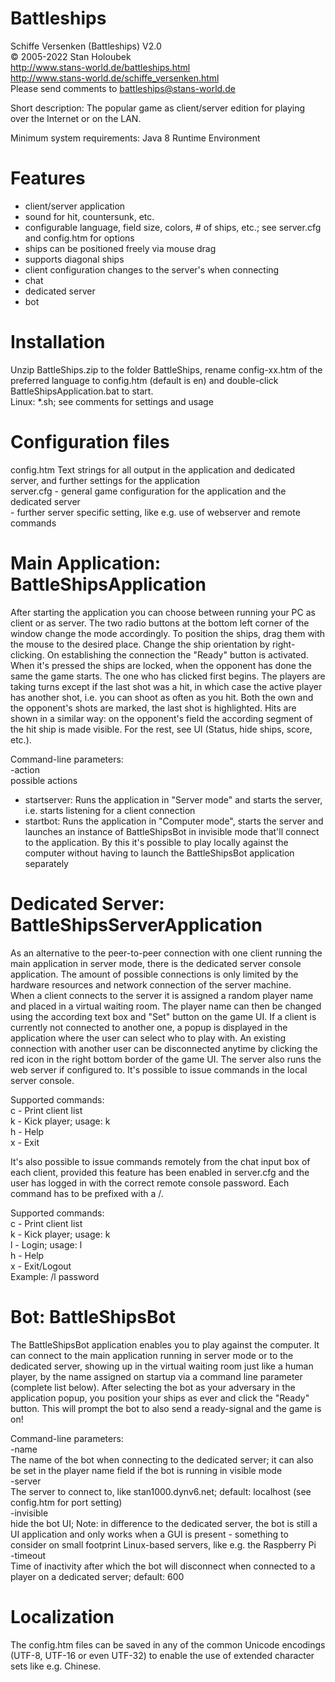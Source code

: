 Battleships
===========

Schiffe Versenken (Battleships) V2.0  
© 2005-2022 Stan Holoubek  
http://www.stans-world.de/battleships.html  
http://www.stans-world.de/schiffe_versenken.html  
Please send comments to battleships@stans-world.de  

Short description:
The popular game as client/server edition for playing over the Internet or on the LAN.

Minimum system requirements:
Java 8 Runtime Environment

Features
====================
- client/server application
- sound for hit, countersunk, etc. 
- configurable language, field size, colors, # of ships, etc.; see server.cfg and config.htm for options
- ships can be positioned freely via mouse drag 
- supports diagonal ships 
- client configuration changes to the server's when connecting 
- chat 
- dedicated server
- bot

Installation
====================
Unzip BattleShips.zip to the folder BattleShips, rename config-xx.htm of the preferred language to config.htm (default is en) and double-click BattleShipsApplication.bat to start.  
Linux: *.sh; see comments for settings and usage

Configuration files
====================
config.htm		Text strings for all output in the application and dedicated server, and further settings for the application  
server.cfg		- general game configuration for the application and the dedicated server  
				- further server specific setting, like e.g. use of webserver and remote commands  

Main Application: BattleShipsApplication
========================================
After starting the application you can choose between running your PC as client or as server. The two radio buttons at the bottom left corner of the window change the mode accordingly. To position the ships, drag them with the mouse to the desired place. Change the ship orientation by right-clicking. On establishing the connection the "Ready" button is activated. When it's pressed the ships are locked, when the opponent has done the same the game starts. The one who has clicked first begins. The players are taking turns except if the last shot was a hit, in which case the active player has another shot, i.e. you can shoot as often as you hit. Both the own and the opponent's shots are marked, the last shot is highlighted. Hits are shown in a similar way: on the opponent's field the according segment of the hit ship is made visible. For the rest, see UI (Status, hide ships, score, etc.).

Command-line parameters:  
-action <name>  
possible actions
- startserver: Runs the application in "Server mode" and starts the server, i.e. starts listening for a client connection  
- startbot: Runs the application in "Computer mode", starts the server and launches an instance of BattleShipsBot in invisible mode that'll connect to the application. By this it's possible to play locally against the computer without having to launch the BattleShipsBot application separately

Dedicated Server: BattleShipsServerApplication
===============================================
As an alternative to the peer-to-peer connection with one client running the main application in server mode, there is the dedicated server console application. The amount of possible connections is only limited by the hardware resources and network connection of the server machine.  
When a client connects to the server it is assigned a random player name and placed in a virtual waiting room. The player name can then be changed using the according text box and "Set" button on the game UI. If a client is currently not connected to another one, a popup is displayed in the application where the user can select who to play with. An existing connection with another user can be disconnected anytime by clicking the red icon in the right bottom border of the game UI.
The server also runs the web server if configured to. It's possible to issue commands in the local server console.

Supported commands:  
c - Print client list  
k - Kick player; usage: k <player name>  
h - Help  
x - Exit  

It's also possible to issue commands remotely from the chat input box of each client, provided this feature has been enabled in server.cfg and the user has logged in with the correct remote console password. Each command has to be prefixed with a /.
 
Supported commands:  
c - Print client list  
k - Kick player; usage: k <player name>  
l - Login; usage: l <Rcon Password>  
h - Help  
x - Exit/Logout  
Example: /l password

Bot: BattleShipsBot
====================
The BattleShipsBot application enables you to play against the computer. It can connect to the main application running in server mode or to the dedicated server, showing up in the virtual waiting room just like a human player, by the name assigned on startup via a command line parameter (complete list below). After selecting the bot as your adversary in the application popup, you position your ships as ever and click the "Ready" button. This will prompt the bot to also send a ready-signal and the game is on!

Command-line parameters:  
-name <botname>  
	The name of the bot when connecting to the dedicated server; it can also be set in the player name field if the bot is running in visible mode  
-server <hostname>  
	The server to connect to, like stan1000.dynv6.net; default: localhost (see config.htm for port setting)  
-invisible  
	hide the bot UI; Note: in difference to the dedicated server, the bot is still a UI application and only works when a GUI is present - something to consider on small footprint Linux-based servers, like e.g. the Raspberry Pi  
-timeout <seconds>  
	Time of inactivity after which the bot will disconnect when connected to a player on a dedicated server; default: 600  

Localization
====================
The config.htm files can be saved in any of the common Unicode encodings (UTF-8, UTF-16 or even UTF-32) to enable the use of extended character sets like e.g. Chinese.
